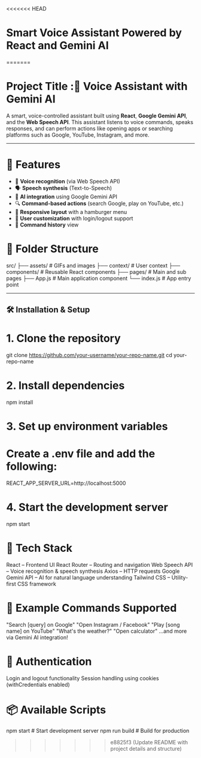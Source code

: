 <<<<<<< HEAD
# Smart Voice Assistant Powered by React and Gemini AI
=======
# Project Title :🧠 Voice Assistant with Gemini AI

A smart, voice-controlled assistant built using **React**, **Google Gemini API**, and the **Web Speech API**. This assistant listens to voice commands, speaks responses, and can perform actions like opening apps or searching platforms such as Google, YouTube, Instagram, and more.

---

# 🔧 Features

- 🎤 **Voice recognition** (via Web Speech API)
- 🗣️ **Speech synthesis** (Text-to-Speech)
- 🧠 **AI integration** using Google Gemini API
- 🔍 **Command-based actions** (search Google, play on YouTube, etc.)
- 📱 **Responsive layout** with a hamburger menu
- 🧑 **User customization** with login/logout support
- 📜 **Command history** view

# 📁 Folder Structure

src/
├── assets/ # GIFs and images
├── context/ # User context
├── components/ # Reusable React components
├── pages/ # Main and sub pages
├── App.js # Main application component
└── index.js # App entry point

---

## 🛠️ Installation & Setup

# 1. Clone the repository

git clone https://github.com/your-username/your-repo-name.git
cd your-repo-name

# 2. Install dependencies

npm install

# 3. Set up environment variables

# Create a .env file and add the following:

REACT_APP_SERVER_URL=http://localhost:5000

# 4. Start the development server

npm start

# 🧠 Tech Stack

React – Frontend UI
React Router – Routing and navigation
Web Speech API – Voice recognition & speech synthesis
Axios – HTTP requests
Google Gemini API – AI for natural language understanding
Tailwind CSS – Utility-first CSS framework

# 📌 Example Commands Supported

"Search [query] on Google"
"Open Instagram / Facebook"
"Play [song name] on YouTube"
"What's the weather?"
"Open calculator"
...and more via Gemini AI integration!

# 🔐 Authentication

Login and logout functionality
Session handling using cookies (withCredentials enabled)

# 📦 Available Scripts

npm start # Start development server
npm run build # Build for production
>>>>>>> e8825f3 (Update README with project details and structure)
